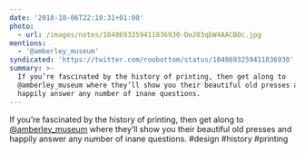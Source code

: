 ```yaml
---
date: '2018-10-06T22:10:31+01:00'
photo:
  - url: /images/notes/1048693259411836930-Do203qbW4AACBOc.jpg
mentions:
  - '@amberley_museum'
syndicated: 'https://twitter.com/roobottom/status/1048693259411836930'
summary: >-
  If you’re fascinated by the history of printing, then get along to
  @amberley_museum where they’ll show you their beautiful old presses and
  happily answer any number of inane questions.
---
```

If you’re fascinated by the history of printing, then get along to [@amberley_museum](https://twitter.com/@amberley_museum) where they’ll show you their beautiful old presses and happily answer any number of inane questions. #design #history #printing 
